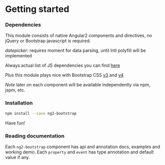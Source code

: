 # Getting started

### Dependencies
This module consists of native Angular2 components and directives, no jQuery or Bootstrap javascript is required.

*datepicker*: requires moment for data parsing, until Intl polyfill will be implemented

Always actual list of JS dependencies you can find [here](https://david-dm.org/valor-software/ng2-bootstrap)

Plus this module plays nice with Bootstrap CSS [v3](http://getbootstrap.com/css/) and [v4](http://v4-alpha.getbootstrap.com)

*Note* later on each component will be available independently via npm, jspm, etc.

### Installation

```bash
npm install --save ng2-bootstrap
```



Have fun!

### Reading documentation

Each `ng2-bootstrap` component has api and annotation docs, examples and working demo. Each `property` and `event` has type annotation and default value if any.

